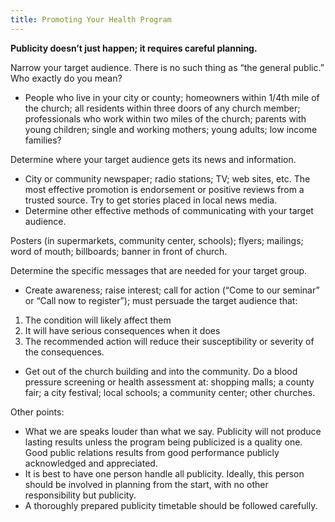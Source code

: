 ```yaml
---
title: Promoting Your Health Program
---
```


**Publicity doesn’t just happen; it requires careful planning.**

Narrow your target audience. There is no such thing as “the general public.” Who exactly do you mean?

- People who live in your city or county; homeowners within 1/4th mile of the church; all residents within three doors of any church member; professionals who work within two miles of the church; parents with young children; single and working mothers; young adults; low income families?

Determine where your target audience gets its news and information.

- City or community newspaper; radio stations; TV; web sites, etc. The most effective promotion is endorsement or positive reviews from a trusted source. Try to get stories placed in local news media.
- Determine other effective methods of communicating with your target audience.

Posters (in supermarkets, community center, schools); flyers; mailings; word of mouth; billboards; banner in front of church.

Determine the specific messages that are needed for your target group.

- Create awareness; raise interest; call for action (“Come to our seminar” or “Call now to register”); must persuade the target audience that:

1. The condition will likely affect them
2. It will have serious consequences when it does
3. The recommended action will reduce their susceptibility or severity of the consequences.

- Get out of the church building and into the community. Do a blood pressure screening or health assessment at: shopping malls; a county fair; a city festival; local schools; a community center; other churches.

Other points:

- What we are speaks louder than what we say. Publicity will not produce lasting results unless the program being publicized is a quality one. Good public relations results from good performance publicly acknowledged and appreciated.
- It is best to have one person handle all publicity. Ideally, this person should be involved in planning from the start, with no other responsibility but publicity.
- A thoroughly prepared publicity timetable should be followed carefully.